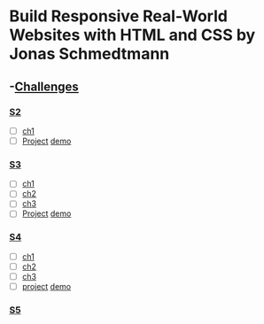 # Build Responsive Real-World Websites with HTML and CSS by Jonas Schmedtmann

## -[Challenges](./Challenges)

### [S2](./Challenges/02-HTML-Fundamentals)
- [ ] [ch1](./Challenges/02-HTML-Fundamentals/challange/ch1)
- [ ] [Project](./Challenges/02-HTML-Fundamentals/challange/ch1) [demo](codemagazine-pr1.netlify.app) 
### [S3](./Challenges/03-CSS-Fundamentals)
- [ ] [ch1](./Challenges/03-CSS-Fundamentals/ch/s3ch1)
- [ ] [ch2](./Challenges/03-CSS-Fundamentals/ch/s3ch2)
- [ ] [ch3](./Challenges/03-CSS-Fundamentals/ch/s3ch3)
- [ ] [Project](./Challenges/03-CSS-Fundamentals/pr) [demo](codemagazinev2.netlify.app) 
### [S4](./Challenges/04-CSS-Layouts)
- [ ] [ch1](./Challenges/04-CSS-Layouts/ch/s4ch1)
- [ ] [ch2](./Challenges/04-CSS-Layouts/ch/s4ch2)
- [ ] [ch3](./Challenges/04-CSS-Layouts/ch/s4ch3)
- [ ] [project](./Challenges/04-CSS-Layouts/pr) [demo](codemagazinev3.netlify.app)
### [S5]()
